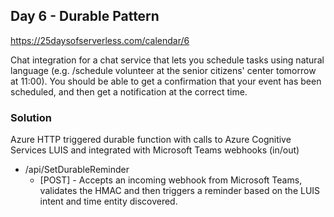 ## Day 6 - Durable Pattern

https://25daysofserverless.com/calendar/6

Chat integration for a chat service that lets you schedule tasks using natural language (e.g. /schedule volunteer at the senior citizens' center tomorrow at 11:00). You should be able to get a confirmation that your event has been scheduled, and then get a notification at the correct time.

### Solution

Azure HTTP triggered durable function with calls to Azure Cognitive Services LUIS and integrated with Microsoft Teams webhooks (in/out)

* /api/SetDurableReminder
  * \[POST\] - Accepts an incoming webhook from Microsoft Teams, validates the HMAC and then triggers a reminder based on the LUIS intent and time entity discovered.